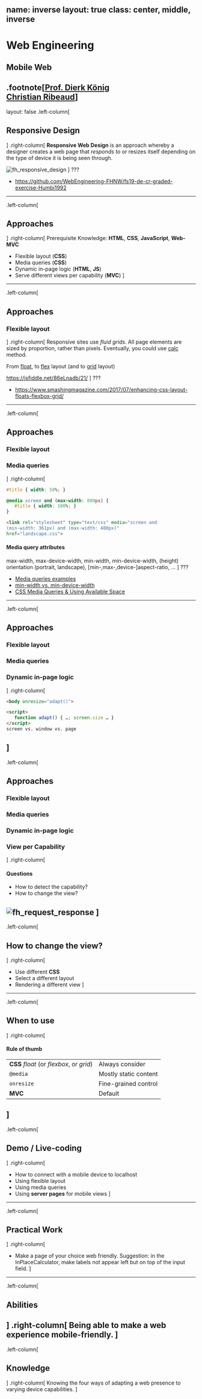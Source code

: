 name: inverse
layout: true
class: center, middle, inverse
---
# Web Engineering
## Mobile Web

.footnote[<a href="mailto:dierk.koenig@fhnw.ch">Prof. Dierk König</a><br /><a href="mailto:christian.ribeaud@fhnw.ch">Christian Ribeaud</a>]
---
layout: false
.left-column[
  ## Responsive Design
]
.right-column[
**Responsive Web Design** is an approach whereby a designer creates a web page that _responds to_ or resizes itself depending on the type of device it is being seen through.

![fh_responsive_design](responsive_design.jpg "Responsive Design")
]
???
- https://github.com/WebEngineering-FHNW/fs19-de-cr-graded-exercise-Humbi1992
---
.left-column[
  ## Approaches
]
.right-column[
Prerequisite Knowledge: **HTML**, **CSS**, **JavaScript**, **Web-MVC**
- Flexible layout (**CSS**)
- Media queries (**CSS**)
- Dynamic in-page logic (**HTML**, **JS**)
- Serve different views per capability (**MVC**)
]
---
.left-column[
  ## Approaches
  ### Flexible layout
]
.right-column[
Responsive sites use _fluid grids_. All page elements are sized by proportion, rather than pixels. Eventually, you could use [calc](https://www.w3schools.com/cssref/func_calc.asp) method.

From [float](https://www.w3schools.com/css/css_float.asp), to [flex](https://css-tricks.com/snippets/css/a-guide-to-flexbox/) layout (and to [grid](https://css-tricks.com/snippets/css/complete-guide-grid/) layout)

https://jsfiddle.net/86eLnadb/21/
]
???
- https://www.smashingmagazine.com/2017/07/enhancing-css-layout-floats-flexbox-grid/
---
.left-column[
  ## Approaches
  ### Flexible layout
  ### Media queries
]
.right-column[
```css
#title { width: 50%; }

@media screen and (max-width: 800px) {
   #title { width: 100%; }
}
```
```html
<link rel="stylesheet" type="text/css" media="screen and
(min-width: 361px) and (max-width: 480px)"
href="landscape.css">
```
#### Media query attributes
max-width, max-device-width, min-width, min-device-width, (height) orientation (portrait, landscape), [min-,max-,device-]aspect-ratio, ...
]
???
- [Media queries examples](https://www.w3schools.com/css/css3_mediaqueries_ex.asp)
- [min-width vs. min-device-width](https://stackoverflow.com/questions/15276218/css-media-queries-min-width-and-min-device-width-conflicting)
- [CSS Media Queries & Using Available Space](https://css-tricks.com/css-media-queries/)
---
.left-column[
  ## Approaches
  ### Flexible layout
  ### Media queries
  ### Dynamic in-page logic
]
.right-column[
```html
<body onresize="adapt()">

<script>
   function adapt() { …; screen.size … }
</script>
screen vs. window vs. page
```
]
---
.left-column[
  ## Approaches
  ### Flexible layout
  ### Media queries
  ### Dynamic in-page logic
  ### View per Capability
]
.right-column[
#### Questions
- How to detect the capability?
- How to change the view?

![fh_request_response](request_response.png "Request - Response")
]
---
.left-column[
  ## How to change the view?
]
.right-column[
- Use different **CSS**
- Select a different layout
- Rendering a different view
]
---
.left-column[
  ## When to use
]
.right-column[
#### Rule of thumb
|                                           |                        |
|-------------------------------------------|------------------------|
|**CSS** _float_ (or _flexbox_, or _grid_)  | Always consider        |
|`@media`                                   | Mostly static content  |
|`onresize`                                 | Fine-grained control   |
|**MVC**                                    | Default                |
]
---
.left-column[
  ## Demo / Live-coding
]
.right-column[
- How to connect with a mobile device to localhost
- Using flexible layout
- Using media queries
- Using **server pages** for mobile views
]
---
.left-column[
  ## Practical Work
]
.right-column[
- Make a page of your choice web friendly. Suggestion: in the InPlaceCalculator, make labels not appear left but on top of the input field.
]
---
.left-column[
  ## Abilities
]
.right-column[
Being able to make a web experience mobile-friendly.
]
---
.left-column[
  ## Knowledge
]
.right-column[
Knowing the four ways of adapting a web presence to varying
device capabilities.
]
